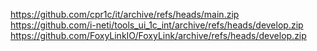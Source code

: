 https://github.com/cpr1c/it/archive/refs/heads/main.zip
https://github.com/i-neti/tools_ui_1c_int/archive/refs/heads/develop.zip
https://github.com/FoxyLinkIO/FoxyLink/archive/refs/heads/develop.zip
